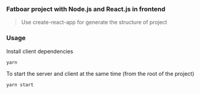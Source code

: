 ### Fatboar project with Node.js and React.js in frontend

> Use create-react-app for generate the structure of project

### Usage

Install client dependencies

```
yarn
```

To start the server and client at the same time (from the root of the project)

```
yarn start
```

